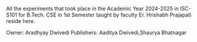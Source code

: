 
All the experiments that took place in the Academic Year 2024-2025 in ISC-S101 for B.Tech. CSE in 1st Semester taught by faculty Er. Hrishabh Prajapati reside here.


Owner: Aradhyay Dwivedi
Publishers: Aaditya Dwivedi,Shaurya Bhatnagar
